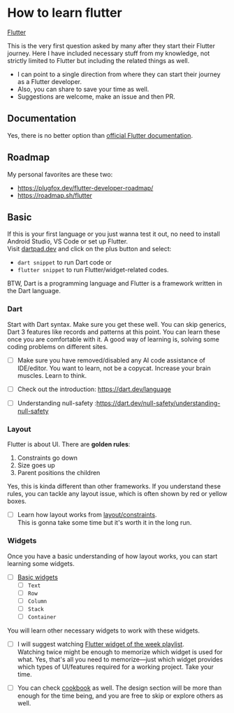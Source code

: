 # How to learn flutter

[Flutter](../../tags/flutter.md)

This is the very first question asked by many after they start their Flutter journey.
Here I have included necessary stuff from my knowledge, not strictly limited to Flutter but including the related things as well.

- I can point to a single direction from where they can start their journey as a Flutter developer.
- Also, you can share to save your time as well.
- Suggestions are welcome, make an issue and then PR.

## Documentation

Yes, there is no better option than [official Flutter documentation](https://docs.flutter.dev/get-started/learn-flutter).

## Roadmap

My personal favorites are these two:

- https://plugfox.dev/flutter-developer-roadmap/
- https://roadmap.sh/flutter

## Basic

If this is your first language or you just wanna test it out, no need to install Android Studio, VS Code or set up Flutter.  
Visit [dartpad.dev](https://dartpad.dev/) and click on the plus button and select:

- `dart snippet` to run Dart code or
- `flutter snippet` to run Flutter/widget-related codes.

BTW, Dart is a programming language and Flutter is a framework written in the Dart language.

### Dart

Start with Dart syntax. Make sure you get these well.
You can skip generics, Dart 3 features like records and patterns at this point.
You can learn these once you are comfortable with it.
A good way of learning is, solving some coding problems on different sites.

- [ ] Make sure you have removed/disabled any AI code assistance of IDE/editor.
      You want to learn, not be a copycat. Increase your brain muscles. Learn to think.

- [ ] Check out the introduction: https://dart.dev/language
- [ ] Understanding null-safety :https://dart.dev/null-safety/understanding-null-safety

### Layout

Flutter is about UI. There are **golden rules**:

1. Constraints go down
2. Size goes up
3. Parent positions the children

Yes, this is kinda different than other frameworks.
If you understand these rules, you can tackle any layout issue, which is often shown by red or yellow boxes.

- [ ] Learn how layout works from [layout/constraints](https://docs.flutter.dev/ui/layout/constraints).  
       This is gonna take some time but it's worth it in the long run.

### Widgets

Once you have a basic understanding of how layout works, you can start learning some widgets.

- [ ] [Basic widgets](https://docs.flutter.dev/ui#basic-widgets)
  - [ ] `Text`
  - [ ] `Row`
  - [ ] `Column`
  - [ ] `Stack`
  - [ ] `Container`

You will learn other necessary widgets to work with these widgets.

- [ ] I will suggest watching [Flutter widget of the week playlist](https://www.youtube.com/playlist?list=PLjxrf2q8roU23XGwz3Km7sQZFTdB996iG).  
       Watching twice might be enough to memorize which widget is used for what.
      Yes, that's all you need to memorize—just which widget provides which types of UI/features required for a working project.
      Take your time.

- [ ] You can check [cookbook](https://docs.flutter.dev/cookbook#design) as well.
      The design section will be more than enough for the time being,
      and you are free to skip or explore others as well.

